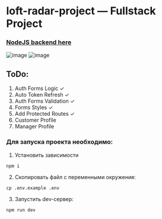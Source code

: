 # loft-radar-project — Fullstack Project
### [NodeJS backend here](https://github.com/gimmefiftybuckos/express-loft-booking-platform-backend)

![image](https://github.com/user-attachments/assets/9b495315-7782-4011-83ea-8cee9a5ac05c)
![image](https://github.com/user-attachments/assets/386e21c0-64f5-4b74-a703-97a3d3606957)

## ToDo:
1. Auth Forms Logic ✓
2. Auto Token Refresh ✓
3. Auth Forms Validation ✓
4. Forms Styles ✓
5. Add Protected Routes ✓
6. Customer Profile
7. Manager Profile

### Для запуска проекта необходимо:

1. Установить зависимости

```shell
npm i
```

2. Скопировать файл с переменными окружения:

```shell
cp .env.example .env
```

3. Запустить dev-сервер:

```shell
npm run dev
```
